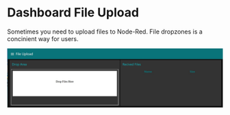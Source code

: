 # Dashboard File Upload 
Sometimes you need to upload files to Node-Red.  File dropzones is a concinient way for users.

![Dashboard](dashboard.jpeg)
